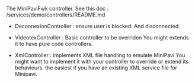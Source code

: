 
The MiniPaviFwk controller.
See this doc : /services/demo/controllers/README.md

- DeconnexionController : ensure user is blocked. And disconnected.

- VideotexController : Basic controller to be overriden
  You might extends it to have pure code controllers.

- XmlController : implements XML file handling to emulate MiniPavi 
  You might want to implement it with your controller to override or extend its behaviours.
  the easiest if you have an existing XML service file for Minipavi.
